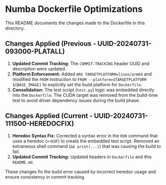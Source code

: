 <!-- COMMIT-TRACKING: UUID-20240731-111500-HEREDOCFIX -->
<!-- Description: Update README to reflect heredoc syntax fix. -->
<!-- Author: GitHub Copilot -->

# Numba Dockerfile Optimizations

This README documents the changes made to the Dockerfile in this directory.

## Changes Applied (Previous - UUID-20240731-093000-PLATALL)

1.  **Updated Commit Tracking:** The `COMMIT-TRACKING` header UUID and description were updated.
2.  **Platform Enforcement:** Added `ARG TARGETPLATFORM=linux/arm64` and modified the `FROM` instruction to `FROM --platform=$TARGETPLATFORM ${BASE_IMAGE}` to explicitly set the build platform for `Dockerfile`.
3.  **Consolidation:** The test script (`test.py`) logic was embedded directly into the `Dockerfile`. The CUDA target was removed from the build-time test to avoid driver dependency issues during the build phase.

## Changes Applied (Current - UUID-20240731-111500-HEREDOCFIX)

1.  **Heredoc Syntax Fix:** Corrected a syntax error in the `RUN` command that uses a heredoc (`<<EOF`) to create the embedded test script. Removed an extraneous shell command (`&& print(...)`) that was causing the build to fail.
2.  **Updated Commit Tracking:** Updated headers in `Dockerfile` and this `README.md`.

These changes fix the build error caused by incorrect heredoc usage and ensure consistency in commit tracking.
